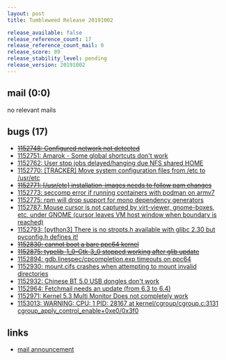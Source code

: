 ```yaml
---
layout: post
title: Tumbleweed Release 20191002

release_available: false
release_reference_count: 17
release_reference_count_mail: 0
release_score: 89
release_stability_level: pending
release_version: 20191002
---
```


## mail (0:0)

no relevant mails

## bugs (17)

<!--more-->

- ~~[1152748: Configured network not detected](https://bugzilla.opensuse.org/show_bug.cgi?id=1152748)~~
- [1152751: Amarok - Some global shortcuts don't work](https://bugzilla.opensuse.org/show_bug.cgi?id=1152751)
- [1152762: User stop jobs delayed/hanging due NFS shared HOME](https://bugzilla.opensuse.org/show_bug.cgi?id=1152762)
- [1152770: \[TRACKER\] Move system configuration files from /etc  to /usr/etc](https://bugzilla.opensuse.org/show_bug.cgi?id=1152770)
- ~~[1152771: \[/usr/etc\] installation-images needs to follow pam changes](https://bugzilla.opensuse.org/show_bug.cgi?id=1152771)~~
- [1152773: seccomp error if running containers with podman on armv7](https://bugzilla.opensuse.org/show_bug.cgi?id=1152773)
- [1152775: rpm will drop support for mono dependency generators](https://bugzilla.opensuse.org/show_bug.cgi?id=1152775)
- [1152787: Mouse cursor is not captured by virt-viewer, gnome-boxes, etc. under GNOME (cursor leaves VM host window when boundary is reached)](https://bugzilla.opensuse.org/show_bug.cgi?id=1152787)
- [1152793: \[python3\] There is no stropts.h available with glibc 2.30 but pyconfig.h defines it!](https://bugzilla.opensuse.org/show_bug.cgi?id=1152793)
- ~~[1152830: cannot boot a bare ppc64 kernel](https://bugzilla.opensuse.org/show_bug.cgi?id=1152830)~~
- ~~[1152875: typelib-1_0-Gtk-3_0 stopped working after glib update](https://bugzilla.opensuse.org/show_bug.cgi?id=1152875)~~
- [1152894: gdb.linespec/cpcompletion.exp timeouts on ppc64](https://bugzilla.opensuse.org/show_bug.cgi?id=1152894)
- [1152930: mount.cifs crashes when attempting to mount invalid directories](https://bugzilla.opensuse.org/show_bug.cgi?id=1152930)
- [1152932: Chinese BT 5.0 USB dongles don't work](https://bugzilla.opensuse.org/show_bug.cgi?id=1152932)
- [1152964: Fetchmail needs an update (from 6.3 to 6.4)](https://bugzilla.opensuse.org/show_bug.cgi?id=1152964)
- [1152971: Kernel 5.3 Multi Monitor Does not completely work](https://bugzilla.opensuse.org/show_bug.cgi?id=1152971)
- [1153013: WARNING: CPU: 1 PID: 28167 at kernel/cgroup/cgroup.c:3131 cgroup_apply_control_enable+0xe0/0x3f0](https://bugzilla.opensuse.org/show_bug.cgi?id=1153013)



## links

- [mail announcement](https://lists.opensuse.org/opensuse-factory/2019-10/msg00026.html)
